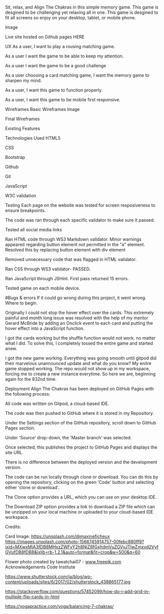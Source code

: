 Sit, relax, and Align The Chakras in this simple memory game. This game is desgined to be challenging yet relaxing all in one. This game is desgined to fit all screens so enjoy on your desktop, tablet, or mobile phone.

Image

Live site hosted on Github pages HERE

UX As a user, I want to play a rousing matching game.

As a user I want the game to be able to keep my attention.

As a user I want the game to be a good challenge

As a user choosing a card matching game, I want the memory game to sharpen my mind.

As a user, I want this game to function properly.

As a user, I want this game to be mobile first responsive.

Wireframes Basic Wireframes Image

Final Wireframes

Existing Features

Technologies Used HTML5

CSS

Bootstrap

Github

Git

JavaScript

W3C validation

Testing Each page on the website was tested for screen resposiveness to ensure breakpoints.

The code was ran through each specific validator to make sure it passed.

Tested all social media links

Ran HTML code through WS3 Markdown validator. Minor warnings appeared regarding button element not permitted in the "a" element. Resolved this by replacing button element with div element

Removed unnecessary code that was flagged in HTML validator.

Ran CSS through WS3 validator- PASSED.

Ran JavaScript through JSHint. First pass returned 15 errors.

Tested game on each mobile device.

#Bugs & errors 
If it could go wrong during this project, it went wrong. Where to begin. 

Originally I could not stop the hover effect over the cards. This extremely painful and month long issue was resolved with the help of my mentor Gerard McBride by adding an Onclick event to each card and putting the hover effect into a JavaScript function.

I got the cards working but the shuffle function would not work, no matter what I did. To solve this, I completely tossed the entire game and started anew.

I got the new game working. Everything was going smooth until gitpod did their marvelous unannounced update and what do you know? My enitre game stopped working. The repo would not show up in my workspace, forcing me to create a new instance everytime. So here we are, beginning again for the 832nd time. 

Deployment Align The Chakras has been deployed on GitHub Pages with the following process:

All code was written on Gitpod, a cloud-based IDE.

The code was then pushed to GitHub where it is stored in my Repository.

Under the Settings section of the GitHub repository, scroll down to GitHub Pages section.

Under 'Source' drop-down, the 'Master branch' was selected.

Once selected, this publishes the project to GitHub Pages and displays the site URL.

There is no difference between the deployed version and the development version.

The code can be run locally through clone or download. You can do this by opening the repository, clicking on the green 'Code' button and selecting either 'clone or download'.

The Clone option provides a URL, which you can use on your desktop IDE.

The Download ZIP option provides a link to download a ZIP file which can be unzipped on your local machine or uploaded to your cloud-based IDE workspace.

Credits:

Card Image: https://unsplash.com/@maxineficheux https://images.unsplash.com/photo-1566745914757-00febc880ff9?ixid=MXwxMjA3fDB8MHxzZWFyY2h8NjZ8fGxhdmVuZGVyJTIwZmxvd2VyfGVufDB8fDB8&ixlib=rb-1.2.1&auto=format&fit=crop&w=500&q=60

Flower photo created by tawatchai07 - www.freepik.com Acknowledgements Code Institute

https://www.shutterstock.com/ja/blog/wp-content/uploads/sites/6/2017/02/shutterstock_438865177.jpg

https://stackoverflow.com/questions/57452099/how-do-i-add-grid-in-multiple-flip-cards-in-html

https://yogapractice.com/yoga/balancing-7-chakras/
